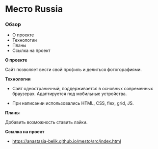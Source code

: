 # Место Russia

### Oбзор
* О проекте
* Технологии
* Планы
* Ссылка на проект

**О проекте**

Сайт позволяет вести свой профиль и делиться фотогорафиями.

**Технологии**

* Сайт одностраничный, поддерживается в основных современных браузерах. Адаптируется под мобильные устройства.

* При написании использовались HTML, CSS, flex, grid, JS.

**Планы**

Добавить возможность ставить лайки.

**Ссылка на проект**
* https://anastasia-belik.github.io/mesto/src/index.html
